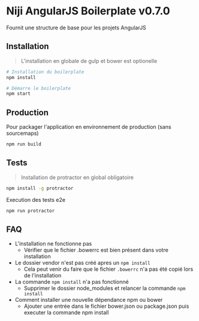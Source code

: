 # Niji AngularJS Boilerplate v0.7.0

Fournit une structure de base pour les projets AngularJS

## Installation

> L'installation en globale de gulp et bower est optionelle

```sh
# Installation du boilerplate
npm install
```

```sh
# Démarre le boilerplate
npm start
```

## Production

Pour packager l'application en environnement de production (sans sourcemaps)

```sh
npm run build
```

## Tests

> Installation de protractor en global obligatoire

```sh
npm install -g protractor
```

Execution des tests e2e

```sh
npm run protractor
```

## FAQ

- L'installation ne fonctionne pas
  - Vérifier que le fichier .bowerrc est bien présent dans votre installation
- Le dossier vendor n'est pas créé apres un `npm install`
  - Cela peut venir du faire que le fichier `.bowerrc` n'a pas été copié lors de l'installation
- La commande `npm install` n'a pas fonctionné
  - Supprimer le dossier node_modules et relancer la commande `npm install`
- Comment installer une nouvelle dépendance npm ou bower
  - Ajouter une entrée dans le fichier bower.json ou package.json puis executer la commande npm install
